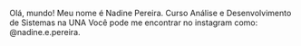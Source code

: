 Olá, mundo! Meu nome é Nadine Pereira.
Curso Análise e Desenvolvimento de Sistemas na UNA
Você pode me encontrar no instagram como: @nadine.e.pereira.
